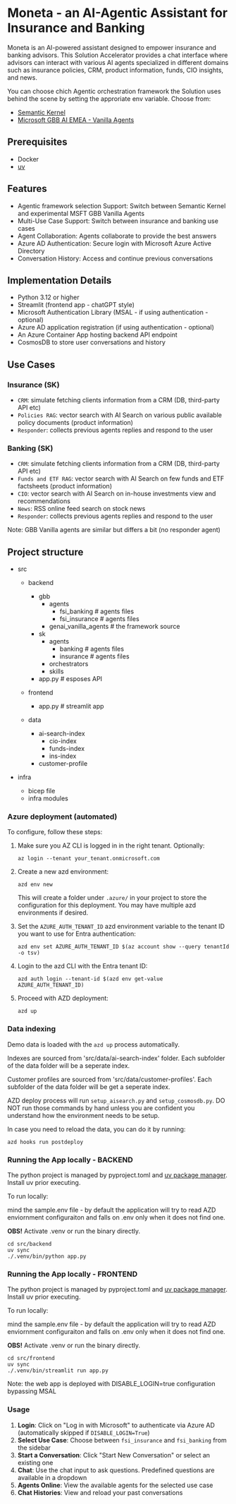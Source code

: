 # Moneta - an AI-Agentic Assistant for Insurance and Banking

Moneta is an AI-powered assistant designed to empower insurance and banking advisors. This Solution Accelerator provides a chat interface where advisors can interact with various AI agents specialized in different domains such as insurance policies, CRM, product information, funds, CIO insights, and news.

You can choose chich Agentic orchestration framework the Solution uses behind the scene by setting the approriate env variable. Choose from: 
* [Semantic Kernel](https://learn.microsoft.com/en-us/semantic-kernel/overview/) 
* [Microsoft GBB AI EMEA - Vanilla Agents](https://github.com/Azure-Samples/genai-vanilla-agents) 

## Prerequisites

* Docker
* [uv](https://docs.astral.sh/uv/getting-started/installation/)

## Features

- Agentic framework selection Support: Switch between Semantic Kernel and experimental MSFT GBB Vanilla Agents
- Multi-Use Case Support: Switch between insurance and banking use cases
- Agent Collaboration: Agents collaborate to provide the best answers
- Azure AD Authentication: Secure login with Microsoft Azure Active Directory
- Conversation History: Access and continue previous conversations

## Implementation Details
- Python 3.12 or higher
- Streamlit (frontend app - chatGPT style)
- Microsoft Authentication Library (MSAL - if using authentication - optional)
- Azure AD application registration (if using authentication - optional)
- An Azure Container App hosting backend API endpoint
- CosmosDB to store user conversations and history

## Use Cases

### Insurance (SK)

- `CRM`: simulate fetching clients information from a CRM (DB, third-party API etc)
- `Policies RAG`: vector search with AI Search on various public available policy documents (product information)
- `Responder`: collects previous agents replies and respond to the user

### Banking (SK)

- `CRM`: simulate fetching clients information from a CRM (DB, third-party API etc)
- `Funds and ETF RAG`: vector search with AI Search on few funds and ETF factsheets (product information)
- `CIO`: vector search with AI Search on in-house investments view and recommendations
- `News`: RSS online feed search on stock news
- `Responder`: collects previous agents replies and respond to the user

Note: GBB Vanilla agents are similar but differs a bit (no responder agent)

## Project structure

- src
  - backend
    - gbb
      - agents
        - fsi_banking # agents files
        - fsi_insurance # agents files
      - genai_vanilla_agents # the framework source
    - sk
      - agents
        - banking # agents files
        - insurance # agents files
      - orchestrators
      - skills
    - app.py # esposes API

  - frontend
    - app.py # streamlit app

  - data
    - ai-search-index
      - cio-index
      - funds-index
      - ins-index
    - customer-profile

- infra
  - bicep file
  - infra modules


### Azure deployment (automated)

To configure, follow these steps:

1. Make sure you AZ CLI is logged in in the right tenant. Optionally:

    ```shell
    az login --tenant your_tenant.onmicrosoft.com
    ```

1. Create a new azd environment:

    ```shell
    azd env new
    ```

    This will create a folder under `.azure/` in your project to store the configuration for this deployment. You may have multiple azd environments if desired.

1. Set the `AZURE_AUTH_TENANT_ID` azd environment variable to the tenant ID you want to use for Entra authentication:

    ```shell
    azd env set AZURE_AUTH_TENANT_ID $(az account show --query tenantId -o tsv)
    ```

1. Login to the azd CLI with the Entra tenant ID:

    ```shell
    azd auth login --tenant-id $(azd env get-value AZURE_AUTH_TENANT_ID)
    ```

1. Proceed with AZD deployment:

    ```shell
    azd up
    ```

### Data indexing 

Demo data is loaded with the `azd up` process automatically.

Indexes are sourced from 'src/data/ai-search-index' folder.
Each subfolder of the data folder will be a seperate index. 

Customer profiles are sourced from 'src/data/customer-profiles'.
Each subfolder of the data folder will be get a seperate index. 

AZD deploy process will run `setup_aisearch.py` and `setup_cosmosdb.py`. 
DO NOT run those commands by hand unless you are confident you understand how the environment needs to be setup. 

In case you need to reload the data, you can do it by running:
```shell
azd hooks run postdeploy
```

### Running the App locally - BACKEND

The python project is managed by pyproject.toml and [uv package manager](https://docs.astral.sh/uv/getting-started/installation/).
Install uv prior executing.

To run locally:

mind the sample.env file - by default the application will try to read AZD enviornment configuraiton and falls on .env only when it does not find one.

**OBS!** Activate .venv or run the binary directly.

```shell
cd src/backend
uv sync
./.venv/bin/python app.py
```

### Running the App locally - FRONTEND

The python project is managed by pyproject.toml and [uv package manager](https://docs.astral.sh/uv/getting-started/installation/).
Install uv prior executing.

To run locally:

mind the sample.env file - by default the application will try to read AZD enviornment configuraiton and falls on .env only when it does not find one.

**OBS!** Activate .venv or run the binary directly.

```shell
cd src/frontend
uv sync
./.venv/bin/streamlit run app.py
```

Note: the web app is deployed with DISABLE_LOGIN=true configuration bypassing MSAL

### Usage

1. **Login**: Click on "Log in with Microsoft" to authenticate via Azure AD (automatically skipped if `DISABLE_LOGIN=True`)
2. **Select Use Case**: Choose between `fsi_insurance` and `fsi_banking` from the sidebar
3. **Start a Conversation**: Click "Start New Conversation" or select an existing one
4. **Chat**: Use the chat input to ask questions. Predefined questions are available in a dropdown
5. **Agents Online**: View the available agents for the selected use case
6. **Chat Histories**: View and reload your past conversations
